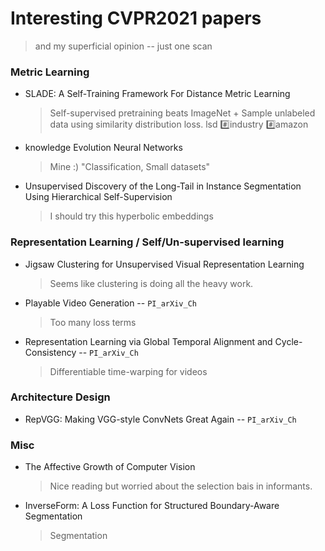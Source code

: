 # Interesting CVPR2021 papers
> and my superficial opinion -- just one scan


### Metric Learning
* SLADE: A Self-Training Framework For Distance Metric Learning
	> Self-supervised pretraining beats ImageNet + Sample unlabeled data using similarity distribution loss. lsd :hash:industry :hash:amazon
* knowledge Evolution Neural Networks
	> Mine :) "Classification, Small datasets"
* Unsupervised Discovery of the Long-Tail in Instance Segmentation Using Hierarchical Self-Supervision
	> I should try this hyperbolic embeddings

### Representation Learning / Self/Un-supervised learning
* Jigsaw Clustering for Unsupervised Visual Representation Learning
	> Seems like clustering is doing all the heavy work.
* Playable Video Generation -- `PI_arXiv_Ch` 
	> Too many loss terms
* Representation Learning via Global Temporal Alignment and Cycle-Consistency -- `PI_arXiv_Ch` 
	> Differentiable time-warping for videos
	
### Architecture Design
* RepVGG: Making VGG-style ConvNets Great Again -- `PI_arXiv_Ch`


### Misc
* The Affective Growth of Computer Vision
	> Nice reading but worried about the selection bais in informants.
* InverseForm: A Loss Function for Structured Boundary-Aware Segmentation
	> Segmentation